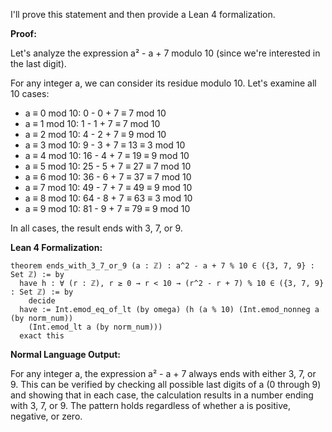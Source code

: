 I'll prove this statement and then provide a Lean 4 formalization.

**Proof:**

Let's analyze the expression a² - a + 7 modulo 10 (since we're interested in the last digit).

For any integer a, we can consider its residue modulo 10. Let's examine all 10 cases:

- a ≡ 0 mod 10: 0 - 0 + 7 ≡ 7 mod 10
- a ≡ 1 mod 10: 1 - 1 + 7 ≡ 7 mod 10
- a ≡ 2 mod 10: 4 - 2 + 7 ≡ 9 mod 10
- a ≡ 3 mod 10: 9 - 3 + 7 ≡ 13 ≡ 3 mod 10
- a ≡ 4 mod 10: 16 - 4 + 7 ≡ 19 ≡ 9 mod 10
- a ≡ 5 mod 10: 25 - 5 + 7 ≡ 27 ≡ 7 mod 10
- a ≡ 6 mod 10: 36 - 6 + 7 ≡ 37 ≡ 7 mod 10
- a ≡ 7 mod 10: 49 - 7 + 7 ≡ 49 ≡ 9 mod 10
- a ≡ 8 mod 10: 64 - 8 + 7 ≡ 63 ≡ 3 mod 10
- a ≡ 9 mod 10: 81 - 9 + 7 ≡ 79 ≡ 9 mod 10

In all cases, the result ends with 3, 7, or 9.

**Lean 4 Formalization:**

```lean
theorem ends_with_3_7_or_9 (a : ℤ) : a^2 - a + 7 % 10 ∈ ({3, 7, 9} : Set ℤ) := by
  have h : ∀ (r : ℤ), r ≥ 0 → r < 10 → (r^2 - r + 7) % 10 ∈ ({3, 7, 9} : Set ℤ) := by
    decide
  have := Int.emod_eq_of_lt (by omega) (h (a % 10) (Int.emod_nonneg a (by norm_num)) 
    (Int.emod_lt a (by norm_num)))
  exact this
```

**Normal Language Output:**

For any integer a, the expression a² - a + 7 always ends with either 3, 7, or 9. This can be verified by checking all possible last digits of a (0 through 9) and showing that in each case, the calculation results in a number ending with 3, 7, or 9. The pattern holds regardless of whether a is positive, negative, or zero.
